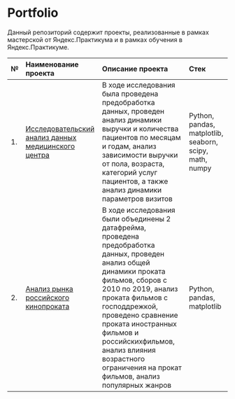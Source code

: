 # Portfolio
Данный репозиторий содержит проекты, реализованные в рамках мастерской от Яндекс.Практикума и в рамках обучения в Яндекс.Практикуме.

| №  | Наименование проекта  | Описание проекта | Стек |
|:-- |:----------------------|:--------------|:-------------|
| 1. |[Исследовательский анализ данных медицинского центра](https://github.com/OK-Mage/Portfolio/tree/ad5fc7dcec16aeb8141722873218c45d0b5776c7/%D0%90%D0%BD%D0%B0%D0%BB%D0%B8%D0%B7%20%D0%B4%D0%B0%D0%BD%D0%BD%D1%8B%D1%85%20%D0%BC%D0%B5%D0%B4%D0%B8%D1%86%D0%B8%D0%BD%D1%81%D0%BA%D0%BE%D0%B3%D0%BE%20%D1%86%D0%B5%D0%BD%D1%82%D1%80%D0%B0)|В ходе исследования была проведена предобработка данных, проведен анализ динамики выручки и количества пациентов по месяцам и годам, анализ зависимости выручки от пола, возраста, категорий услуг пациентов, а также анализ динамики параметров визитов|Python, pandas, matplotlib, seaborn, scipy, math, numpy|
| 2. |[Анализ рынка российского кинопроката](https://github.com/OK-Mage/Portfolio/tree/d303537dafeea354f7ac52c21d05a464c8f7ec5b/%D0%90%D0%BD%D0%B0%D0%BB%D0%B8%D0%B7%20%D1%80%D1%8B%D0%BD%D0%BA%D0%B0%20%D1%80%D0%BE%D1%81%D1%81%D0%B8%D0%B9%D1%81%D0%BA%D0%BE%D0%B3%D0%BE%20%D0%BA%D0%B8%D0%BD%D0%BE%D0%BF%D1%80%D0%BE%D0%BA%D0%B0%D1%82%D0%B0)|В ходе исследования были объединены 2 датафрейма, проведена предобработка данных, проведен анализ общей динамики проката фильмов, сборов с 2010 по 2019,  анализ проката фильмов с господдрежкой, проведено сравнение проката иностранных фильмов и российскихфильмов, анализ влияния возрастного ограничения на прокат фильмов, анализ популярных жанров |Python, pandas, matplotlib
